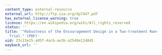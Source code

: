 ```yaml
---
content_type: external-resource
external_url: http://ftp.iza.org/dp7447.pdf
has_external_license_warning: true
license: https://en.wikipedia.org/wiki/All_rights_reserved
status: ''
title: '"Robustness of the Encouragement Design in a Two-treatment Randomized Control
  Trial." (PDF)'
uid: 23c13e25-a05f-4acb-ae3b-a2548e124845
wayback_url: ''
---
```

